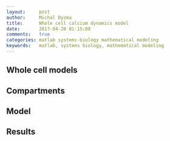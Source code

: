 ```yaml
---
layout:     post
author:     Michal Dyzma
title:      Whole cell calcium dynamics model
date:       2017-04-20 01:15:08
comments:   true
categories: matlab systems-biology mathematical modeling
keywords:   matlab, systems biology, mathematical modeling
---
```




## Whole cell models

## Compartments


## Model


## Results

